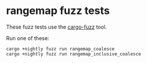 # rangemap fuzz tests

These fuzz tests use the [cargo-fuzz](https://github.com/rust-fuzz/cargo-fuzz) tool.

Run one of these:

```
cargo +nightly fuzz run rangemap_coalesce
cargo +nightly fuzz run rangemap_inclusive_coalesce
```
